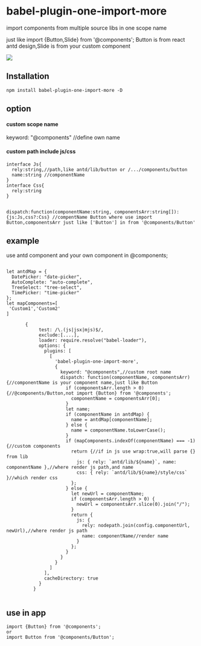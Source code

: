 # babel-plugin-one-import-more

import components from multiple source libs in one scope name

just like import {Button,Slide} from '@components'; Button is from react antd design,Slide is from your custom component

![](https://img.shields.io/npm/v/babel-plugin-one-import-more.svg?style=flat)

## Installation

```
npm install babel-plugin-one-import-more -D
```

## option

#### custom scope name

keyword: "@components" //define own name

#### custom path include js/css

```
interface Js{
  rely:string,//path,like antd/lib/button or /.../components/button
  name:string //componentName
}
interface Css{
  rely:string
}


dispatch:function(componentName:string, componentsArr:string[]):{js:Js,css?:Css} //compentName Button where use import Button,componentsArr just like ['Button'] in from '@components/Button'

```


##  example 
use antd component and your own component in @components;

```

let antdMap = {
  DatePicker: "date-picker",
  AutoComplete: "auto-complete",
  TreeSelect: "tree-select",
  TimePicker: "time-picker"
};
let mapComponents=[
 'Custom1','Custom2'
]

       {
            test: /\.(js|jsx|mjs)$/,
            exclude:[....],
            loader: require.resolve("babel-loader"),
            options: {
              plugins: [
                [
                  'babel-plugin-one-import-more',
                  {
                    keyword: "@components",//custom root name
                    dispatch: function(componentName, componentsArr) {//componentName is your component name,just like Button
                      if (componentsArr.length > 0) {//@components/Button,not import {Button} from '@components';
                        componentName = componentsArr[0];
                      }
                      let name;
                      if (componentName in antdMap) {
                        name = antdMap[componentName];
                      } else {
                        name = componentName.toLowerCase();
                      }
                      if (mapComponents.indexOf(componentName) === -1) {//custom components
                        return {//if in js use wrap:true,will parse {} from lib 
                          js: { rely: `antd/lib/${name}`, name: componentName },//where render js path,and name
                          css: { rely: `antd/lib/${name}/style/css` }//which render css
                        };
                      } else {
                        let newUrl = componentName;
                        if (componentsArr.length > 0) {
                          newUrl = componentsArr.slice(0).join("/");
                        }
                        return {
                          js: {
                            rely: nodepath.join(config.componentUrl, newUrl),//where render js path
                            name: componentName//render name
                          }
                        };
                      }
                    }
                  }
                ]
              ],
              cacheDirectory: true
            }
          }


```

## use in app

```
import {Button} from '@components';
or
import Button from '@components/Button';
```
